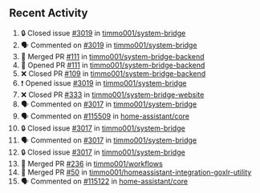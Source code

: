 ## Recent Activity

<!--START_SECTION:activity-->
1. 🔒 Closed issue [#3019](https://github.com/timmo001/system-bridge/issues/3019) in [timmo001/system-bridge](https://github.com/timmo001/system-bridge)
2. 🗣 Commented on [#3019](https://github.com/timmo001/system-bridge/issues/3019) in [timmo001/system-bridge](https://github.com/timmo001/system-bridge)
3. 🎉 Merged PR [#111](https://github.com/timmo001/system-bridge-backend/pull/111) in [timmo001/system-bridge-backend](https://github.com/timmo001/system-bridge-backend)
4. 💪 Opened PR [#111](https://github.com/timmo001/system-bridge-backend/pull/111) in [timmo001/system-bridge-backend](https://github.com/timmo001/system-bridge-backend)
5. ❌ Closed PR [#109](https://github.com/timmo001/system-bridge-backend/pull/109) in [timmo001/system-bridge-backend](https://github.com/timmo001/system-bridge-backend)
6. ❗ Opened issue [#3019](https://github.com/timmo001/system-bridge/issues/3019) in [timmo001/system-bridge](https://github.com/timmo001/system-bridge)
7. ❌ Closed PR [#333](https://github.com/timmo001/system-bridge-website/pull/333) in [timmo001/system-bridge-website](https://github.com/timmo001/system-bridge-website)
8. 🗣 Commented on [#3017](https://github.com/timmo001/system-bridge/issues/3017) in [timmo001/system-bridge](https://github.com/timmo001/system-bridge)
9. 🗣 Commented on [#115509](https://github.com/home-assistant/core/issues/115509) in [home-assistant/core](https://github.com/home-assistant/core)
10. 🔒 Closed issue [#3017](https://github.com/timmo001/system-bridge/issues/3017) in [timmo001/system-bridge](https://github.com/timmo001/system-bridge)
11. 🗣 Commented on [#3017](https://github.com/timmo001/system-bridge/issues/3017) in [timmo001/system-bridge](https://github.com/timmo001/system-bridge)
12. 🔒 Closed issue [#3017](https://github.com/timmo001/system-bridge/issues/3017) in [timmo001/system-bridge](https://github.com/timmo001/system-bridge)
13. 🎉 Merged PR [#236](https://github.com/timmo001/workflows/pull/236) in [timmo001/workflows](https://github.com/timmo001/workflows)
14. 🎉 Merged PR [#50](https://github.com/timmo001/homeassistant-integration-goxlr-utility/pull/50) in [timmo001/homeassistant-integration-goxlr-utility](https://github.com/timmo001/homeassistant-integration-goxlr-utility)
15. 🗣 Commented on [#115122](https://github.com/home-assistant/core/issues/115122) in [home-assistant/core](https://github.com/home-assistant/core)
<!--END_SECTION:activity-->
